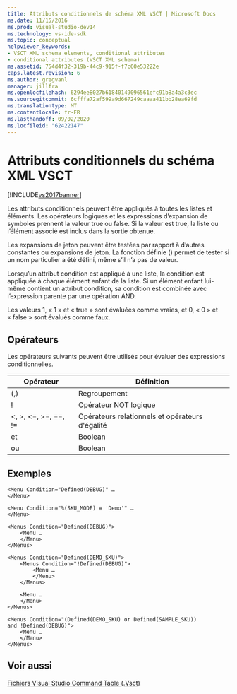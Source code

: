 ```yaml
---
title: Attributs conditionnels de schéma XML VSCT | Microsoft Docs
ms.date: 11/15/2016
ms.prod: visual-studio-dev14
ms.technology: vs-ide-sdk
ms.topic: conceptual
helpviewer_keywords:
- VSCT XML schema elements, conditional attributes
- conditional attributes (VSCT XML schema)
ms.assetid: 754d4f32-319b-44c9-915f-f7c60e53222e
caps.latest.revision: 6
ms.author: gregvanl
manager: jillfra
ms.openlocfilehash: 6294ee8027b61840149096561efc91b8a4a3c3ec
ms.sourcegitcommit: 6cfffa72af599a9d667249caaaa411bb28ea69fd
ms.translationtype: MT
ms.contentlocale: fr-FR
ms.lasthandoff: 09/02/2020
ms.locfileid: "62422147"
---
```

# <a name="vsct-xml-schema-conditional-attributes"></a>Attributs conditionnels du schéma XML VSCT
[!INCLUDE[vs2017banner](../includes/vs2017banner.md)]

Les attributs conditionnels peuvent être appliqués à toutes les listes et éléments. Les opérateurs logiques et les expressions d’expansion de symboles prennent la valeur true ou false. Si la valeur est true, la liste ou l’élément associé est inclus dans la sortie obtenue.  
  
 Les expansions de jeton peuvent être testées par rapport à d’autres constantes ou expansions de jeton. La fonction définie () permet de tester si un nom particulier a été défini, même s’il n’a pas de valeur.  
  
 Lorsqu’un attribut condition est appliqué à une liste, la condition est appliquée à chaque élément enfant de la liste. Si un élément enfant lui-même contient un attribut condition, sa condition est combinée avec l’expression parente par une opération AND.  
  
 Les valeurs 1, « 1 » et « true » sont évaluées comme vraies, et 0, « 0 » et « false » sont évalués comme faux.  
  
## <a name="operators"></a>Opérateurs  
 Les opérateurs suivants peuvent être utilisés pour évaluer des expressions conditionnelles.  
  
|Opérateur|Définition|  
|--------------|----------------|  
|(,)|Regroupement|  
|!|Opérateur NOT logique|  
|\<, >, \<=, >=, ==, !=|Opérateurs relationnels et opérateurs d'égalité|  
|et|Boolean|  
|ou|Boolean|  
  
## <a name="examples"></a>Exemples  
  
```  
<Menu Condition="Defined(DEBUG)" …  
</Menu>  
  
<Menu Condition="%(SKU_MODE) = 'Demo'" …  
</Menu>  
  
<Menus Condition="Defined(DEBUG)">  
    <Menu …  
    </Menu>  
</Menus>  
  
<Menus Condition="Defined(DEMO_SKU)">  
    <Menus Condition="!Defined(DEBUG)">  
        <Menu …  
        </Menu>  
    </Menus>  
  
    <Menu …  
    </Menu>  
</Menus>  
  
<Menus Condition="(Defined(DEMO_SKU) or Defined(SAMPLE_SKU))   
and !Defined(DEBUG)">  
    <Menu …  
    </Menu>  
</Menus>  
```  
  
## <a name="see-also"></a>Voir aussi  
 [Fichiers Visual Studio Command Table (.Vsct)](../extensibility/internals/visual-studio-command-table-dot-vsct-files.md)
